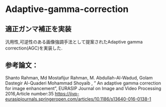 # Adaptive-gamma-correction
## 適正ガンマ補正を実装
汎用性,可逆性のある画像強調手法として提案されたAdaptive gamma correction(AGC)を実装した.
## 参考論文：
Shanto Rahman, Md Mostafijur Rahman, M. Abdullah-Al-Wadud, Golam Dastegir Al-Quaderi  Mohammad Shoyaib ,
 ” An adaptive gamma correction for image enhancement”, EURASIP Journal on Image and Video Processing 2016,Article number:35
https://jivp-eurasipjournals.springeropen.com/articles/10.1186/s13640-016-0138-1
